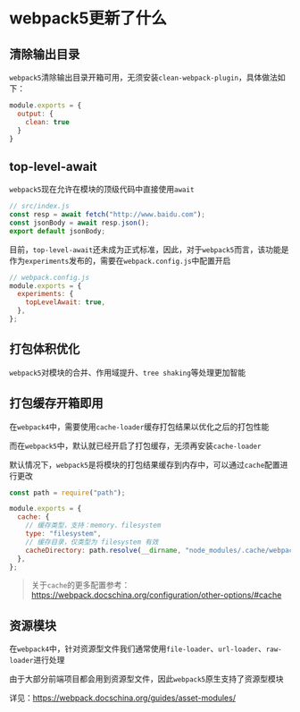 # webpack5更新了什么
## 清除输出目录

`webpack5`清除输出目录开箱可用，无须安装`clean-webpack-plugin`，具体做法如下：

```js
module.exports = {
  output: {
    clean: true
  }
}
```

## top-level-await

`webpack5`现在允许在模块的顶级代码中直接使用`await`

```js
// src/index.js
const resp = await fetch("http://www.baidu.com");
const jsonBody = await resp.json();
export default jsonBody;
```

目前，`top-level-await`还未成为正式标准，因此，对于`webpack5`而言，该功能是作为`experiments`发布的，需要在`webpack.config.js`中配置开启

```js
// webpack.config.js
module.exports = {
  experiments: {
    topLevelAwait: true,
  },
};
```

## 打包体积优化

`webpack5`对模块的合并、作用域提升、`tree shaking`等处理更加智能

## 打包缓存开箱即用

在`webpack4`中，需要使用`cache-loader`缓存打包结果以优化之后的打包性能

而在`webpack5`中，默认就已经开启了打包缓存，无须再安装`cache-loader`

默认情况下，`webpack5`是将模块的打包结果缓存到内存中，可以通过`cache`配置进行更改

```js
const path = require("path");

module.exports = {
  cache: {
    // 缓存类型，支持：memory、filesystem
    type: "filesystem", 
    // 缓存目录，仅类型为 filesystem 有效
    cacheDirectory: path.resolve(__dirname, "node_modules/.cache/webpack"), 
  },
};
```

> 关于`cache`的更多配置参考：https://webpack.docschina.org/configuration/other-options/#cache

## 资源模块

在`webpack4`中，针对资源型文件我们通常使用`file-loader`、`url-loader`、`raw-loader`进行处理

由于大部分前端项目都会用到资源型文件，因此`webpack5`原生支持了资源型模块

详见：https://webpack.docschina.org/guides/asset-modules/